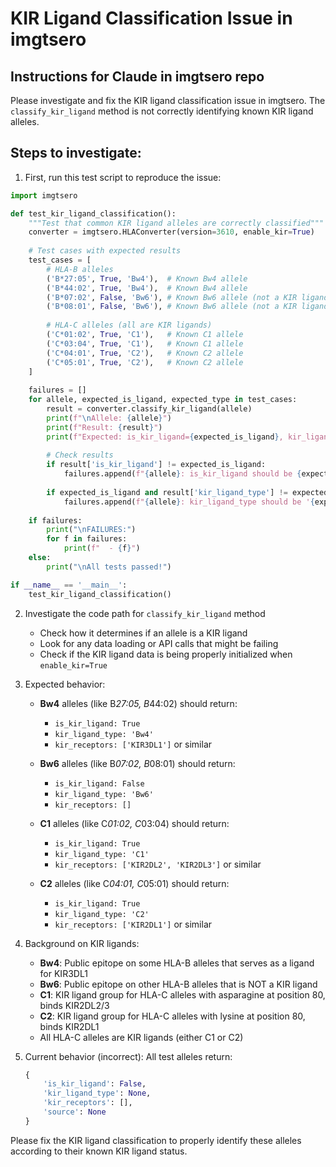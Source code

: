 # KIR Ligand Classification Issue in imgtsero

## Instructions for Claude in imgtsero repo

Please investigate and fix the KIR ligand classification issue in imgtsero. The `classify_kir_ligand` method is not correctly identifying known KIR ligand alleles.

## Steps to investigate:

1. First, run this test script to reproduce the issue:

```python
import imgtsero

def test_kir_ligand_classification():
    """Test that common KIR ligand alleles are correctly classified"""
    converter = imgtsero.HLAConverter(version=3610, enable_kir=True)
    
    # Test cases with expected results
    test_cases = [
        # HLA-B alleles
        ('B*27:05', True, 'Bw4'),  # Known Bw4 allele
        ('B*44:02', True, 'Bw4'),  # Known Bw4 allele
        ('B*07:02', False, 'Bw6'), # Known Bw6 allele (not a KIR ligand)
        ('B*08:01', False, 'Bw6'), # Known Bw6 allele (not a KIR ligand)
        
        # HLA-C alleles (all are KIR ligands)
        ('C*01:02', True, 'C1'),   # Known C1 allele
        ('C*03:04', True, 'C1'),   # Known C1 allele
        ('C*04:01', True, 'C2'),   # Known C2 allele
        ('C*05:01', True, 'C2'),   # Known C2 allele
    ]
    
    failures = []
    for allele, expected_is_ligand, expected_type in test_cases:
        result = converter.classify_kir_ligand(allele)
        print(f"\nAllele: {allele}")
        print(f"Result: {result}")
        print(f"Expected: is_kir_ligand={expected_is_ligand}, kir_ligand_type='{expected_type}'")
        
        # Check results
        if result['is_kir_ligand'] != expected_is_ligand:
            failures.append(f"{allele}: is_kir_ligand should be {expected_is_ligand}")
        
        if expected_is_ligand and result['kir_ligand_type'] != expected_type:
            failures.append(f"{allele}: kir_ligand_type should be '{expected_type}'")
    
    if failures:
        print("\nFAILURES:")
        for f in failures:
            print(f"  - {f}")
    else:
        print("\nAll tests passed!")

if __name__ == '__main__':
    test_kir_ligand_classification()
```

2. Investigate the code path for `classify_kir_ligand` method
   - Check how it determines if an allele is a KIR ligand
   - Look for any data loading or API calls that might be failing
   - Check if the KIR ligand data is being properly initialized when `enable_kir=True`

3. Expected behavior:
   - **Bw4** alleles (like B*27:05, B*44:02) should return:
     - `is_kir_ligand: True`
     - `kir_ligand_type: 'Bw4'`
     - `kir_receptors: ['KIR3DL1']` or similar
   
   - **Bw6** alleles (like B*07:02, B*08:01) should return:
     - `is_kir_ligand: False`
     - `kir_ligand_type: 'Bw6'`
     - `kir_receptors: []`
   
   - **C1** alleles (like C*01:02, C*03:04) should return:
     - `is_kir_ligand: True`
     - `kir_ligand_type: 'C1'`
     - `kir_receptors: ['KIR2DL2', 'KIR2DL3']` or similar
   
   - **C2** alleles (like C*04:01, C*05:01) should return:
     - `is_kir_ligand: True`
     - `kir_ligand_type: 'C2'`
     - `kir_receptors: ['KIR2DL1']` or similar

4. Background on KIR ligands:
   - **Bw4**: Public epitope on some HLA-B alleles that serves as a ligand for KIR3DL1
   - **Bw6**: Public epitope on other HLA-B alleles that is NOT a KIR ligand
   - **C1**: KIR ligand group for HLA-C alleles with asparagine at position 80, binds KIR2DL2/3
   - **C2**: KIR ligand group for HLA-C alleles with lysine at position 80, binds KIR2DL1
   - All HLA-C alleles are KIR ligands (either C1 or C2)

5. Current behavior (incorrect):
   All test alleles return:
   ```python
   {
       'is_kir_ligand': False,
       'kir_ligand_type': None,
       'kir_receptors': [],
       'source': None
   }
   ```

Please fix the KIR ligand classification to properly identify these alleles according to their known KIR ligand status.